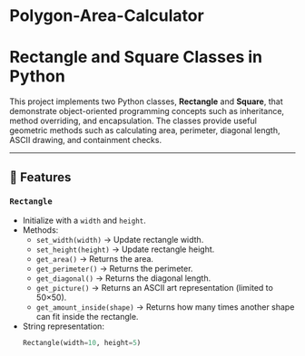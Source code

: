 # Polygon-Area-Calculator
# Rectangle and Square Classes in Python

This project implements two Python classes, **Rectangle** and **Square**, that demonstrate object-oriented programming concepts such as inheritance, method overriding, and encapsulation. The classes provide useful geometric methods such as calculating area, perimeter, diagonal length, ASCII drawing, and containment checks.

---

## 📌 Features

### `Rectangle`
- Initialize with a `width` and `height`.
- Methods:
  - `set_width(width)` → Update rectangle width.
  - `set_height(height)` → Update rectangle height.
  - `get_area()` → Returns the area.
  - `get_perimeter()` → Returns the perimeter.
  - `get_diagonal()` → Returns the diagonal length.
  - `get_picture()` → Returns an ASCII art representation (limited to 50×50).
  - `get_amount_inside(shape)` → Returns how many times another shape can fit inside the rectangle.
- String representation:  
  ```python
  Rectangle(width=10, height=5)
